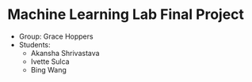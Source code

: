 # Machine Learning Lab Final Project

- Group: Grace Hoppers
- Students: 
  - Akansha Shrivastava
  - Ivette Sulca
  - Bing Wang
